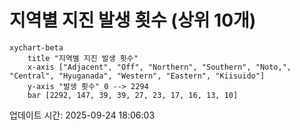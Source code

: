 # 지역별 지진 발생 횟수 (상위 10개)

```mermaid
xychart-beta
    title "지역별 지진 발생 횟수"
    x-axis ["Adjacent", "Off", "Northern", "Southern", "Noto,", "Central", "Hyuganada", "Western", "Eastern", "Kiisuido"]
    y-axis "발생 횟수" 0 --> 2294
    bar [2292, 147, 39, 39, 27, 23, 17, 16, 13, 10]
```

업데이트 시간: 2025-09-24 18:06:03
